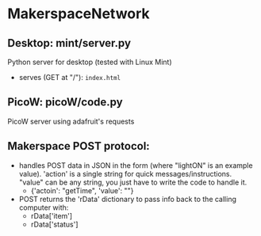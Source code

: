 # MakerspaceNetwork


## Desktop: mint/server.py
Python server for desktop (tested with Linux Mint)
* serves (GET at "/"): ```index.html```

## PicoW: picoW/code.py
PicoW server using adafruit's requests

## Makerspace POST protocol:
* handles POST data in JSON in the form (where "lightON" is an example value).  'action' is a single string for quick messages/instructions. "value" can be any string, you just have to write the code to handle it.
    * {'actoin': "getTime", 'value': ""}
* POST returns the 'rData' dictionary to pass info back to the calling computer with:
    * rData['item']
    * rData['status']



